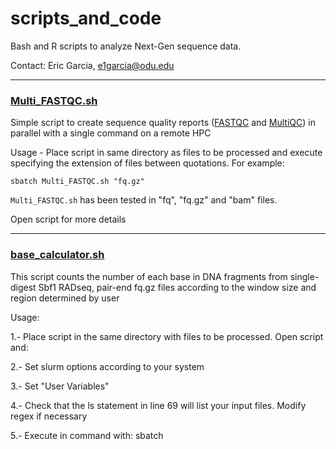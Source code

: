 # scripts_and_code

Bash and R scripts to analyze Next-Gen sequence data. 

Contact: Eric Garcia, e1garcia@odu.edu

---

### [Multi_FASTQC.sh](https://github.com/ericgarciaresearch/Scrips_and_code/blob/main/Multi_FASTQC.sh)

Simple script to create sequence quality reports ([FASTQC](https://www.bioinformatics.babraham.ac.uk/projects/fastqc/) and [MultiQC](https://multiqc.info/)) in parallel with a single command on a remote HPC

Usage - Place script in same directory as files to be processed and execute specifying the extension of files between quotations. For example:
```
sbatch Multi_FASTQC.sh "fq.gz"
```

`Multi_FASTQC.sh` has been tested in "fq", "fq.gz" and "bam" files.

Open script for more details

---

### [base_calculator.sh](https://github.com/ericgarciaresearch/Scrips_and_code/blob/main/base_calculator.sh)

This script counts the number of each base in DNA fragments from single-digest Sbf1 RADseq, pair-end fq.gz files according to the window size and region determined by user

Usage:

1.- Place script in the same directory with files to be processed. Open script and:

2.- Set slurm options according to your system

3.- Set "User Variables" 

4.- Check that the ls statement in line 69 will list your input files. Modify regex if necessary

5.- Execute in command with: sbatch <script name> <"readDir">
```
sbatch base_calculator.sh "F"
```
Output:
  
  * TSV table with file names, base counts, and read information.

Open script for more details

---

### [base_proportions.R](https://github.com/ericgarciaresearch/Scrips_and_code/blob/main/base_proportions.R)

R script to calculate, and plot, base pair proportions and mean base pair proportion of DNA fragments position by position

Uses the output of `base_calculator.sh`, or tsv files with base pair counts from single digest RADseq, paired-End sequencing data, as input

Open script for more details

---

### [read_calculator.sh](https://github.com/ericgarciaresearch/Scrips_and_code/blob/main/read_calculator.sh)

`read_caltulator.sh` counts the number of reads in compressed (default) or uncompressed FQ files (open script for details).

Usage: 

1.- Place script in the same directory with FQ files to be processed. Open script and:

2.- Set slurm options according to your system

3.- Set "User Variables"

4.- Execute
```
sbatch read_calculator.sh
```
Output:
  
  * CSV table with file names and total number of reads

---

### [motif_calculator.sh](https://github.com/ericgarciaresearch/Scrips_and_code/blob/main/motif_calculator.sh)

`motif_calculator.sh` identifies and counts repeated motifs in compressed or uncompressed FQ files

Usage:

1.- Place script in the same directory with files to be processed. Open script and:

2.- Set file and read info as well as the maximum length (bp) of motifs to be counted.


`motif_calculator.sh` will then lists and reports frequencies of all motifs within the size range of "position 1", or the first bp, to the specified maximum length (from beginning  of reads only).

User variables options:

FILE_DIRECTION ("forward" or "reverse") 

DIRECTION_SUFFIX ("F","R","R1","R2", etc)  

FILE_EXTENSION ("fq" or "fq.gz" for uncompressed and compressed files, respectively) 

MAX_motif_length (digit)(maximum motif size (in bp) to search for repeats)

THREADS (number of threads according to your system)


Open script for details

---

### [fq_repeat_cleaner.sh](https://github.com/ericgarciaresearch/Scrips_and_code/blob/main/fq_repeat_cleaner.sh)

`fq_repeat_cleaner.sh` removes sequences with repeated motifs at the beginning of the read in compressed or uncompressed FQ files

Usage:

1.- Place script in the same directory with files to be processed. Open script and:

2.- Set file and read info, maximum length (bp) of motifs to be counted, and output base name.

3.- Execute and once the motif frequencies are printed in the terminal, enter the the desired motif length to base the read removal.

Output:

One single concatenated FQ file (from all input files) with all reads for which the starting motif of predetermined length does not repeat in any other reads


Open script for details

---

### [concat_fqFiles_diffLanes.sh](https://github.com/ericgarciaresearch/Scrips_and_code/blob/main/concat_fqFiles_diffLanes.sh)

Simple script to concatenate files of the same individuals but from multiple sequencing lanes

Usage: Open the script can enter your files' read and lane info 

---

### [subsetting_VCF_files.dat](https://github.com/ericgarciaresearch/Scrips_and_code/blob/main/subsetting_VCF_files.dat)

User friendly list of steps and code to successfully subset VCF files while maintaining functionality

---

### [ssh_config_stay_connected.txt](https://github.com/ericgarciaresearch/Scrips_and_code/blob/main/ssh_config_stay_connected.txt)

Use this code to maintain a stable ssh connection if your sessions are becoming idle and/or terminated very quickly, after 1-2 min of inactivity.

---

### [mapDamage_tutorial.md](https://github.com/ericgarciaresearch/Scrips_and_code/blob/main/mapDamage_tutorial.md)

Instructions on how to run mapDamage on Wahab ODU's cluster. See file for details

---

